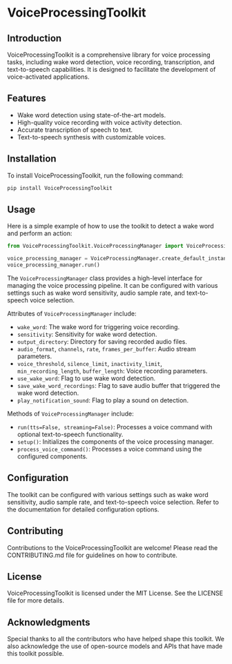  # VoiceProcessingToolkit

 ## Introduction
 VoiceProcessingToolkit is a comprehensive library for voice processing tasks, including wake word detection, voice recording, transcription, and text-to-speech capabilities. It is designed to facilitate the development of voice-activated applications.

 ## Features
 - Wake word detection using state-of-the-art models.
 - High-quality voice recording with voice activity detection.
 - Accurate transcription of speech to text.
 - Text-to-speech synthesis with customizable voices.

 ## Installation
 To install VoiceProcessingToolkit, run the following command:
 ```bash
 pip install VoiceProcessingToolkit
 ```

 ## Usage
 Here is a simple example of how to use the toolkit to detect a wake word and perform an action:
 ```python
 from VoiceProcessingToolkit.VoiceProcessingManager import VoiceProcessingManager

 voice_processing_manager = VoiceProcessingManager.create_default_instance(wake_word='jarvis')
 voice_processing_manager.run()
 ```

 The `VoiceProcessingManager` class provides a high-level interface for managing the voice processing pipeline. It can be configured with various settings such as wake word sensitivity, audio sample rate, and text-to-speech voice selection.

 Attributes of `VoiceProcessingManager` include:
 - `wake_word`: The wake word for triggering voice recording.
 - `sensitivity`: Sensitivity for wake word detection.
 - `output_directory`: Directory for saving recorded audio files.
 - `audio_format`, `channels`, `rate`, `frames_per_buffer`: Audio stream parameters.
 - `voice_threshold`, `silence_limit`, `inactivity_limit`, `min_recording_length`, `buffer_length`: Voice recording parameters.
 - `use_wake_word`: Flag to use wake word detection.
 - `save_wake_word_recordings`: Flag to save audio buffer that triggered the wake word detection.
 - `play_notification_sound`: Flag to play a sound on detection.

 Methods of `VoiceProcessingManager` include:
 - `run(tts=False, streaming=False)`: Processes a voice command with optional text-to-speech functionality.
 - `setup()`: Initializes the components of the voice processing manager.
 - `process_voice_command()`: Processes a voice command using the configured components.

 ## Configuration
 The toolkit can be configured with various settings such as wake word sensitivity, audio sample rate, and text-to-speech voice selection. Refer to the documentation for detailed configuration options.

 ## Contributing
 Contributions to the VoiceProcessingToolkit are welcome! Please read the CONTRIBUTING.md file for guidelines on how to contribute.

 ## License
 VoiceProcessingToolkit is licensed under the MIT License. See the LICENSE file for more details.

 ## Acknowledgments
 Special thanks to all the contributors who have helped shape this toolkit. We also acknowledge the use of open-source models and APIs that have made this toolkit possible.
